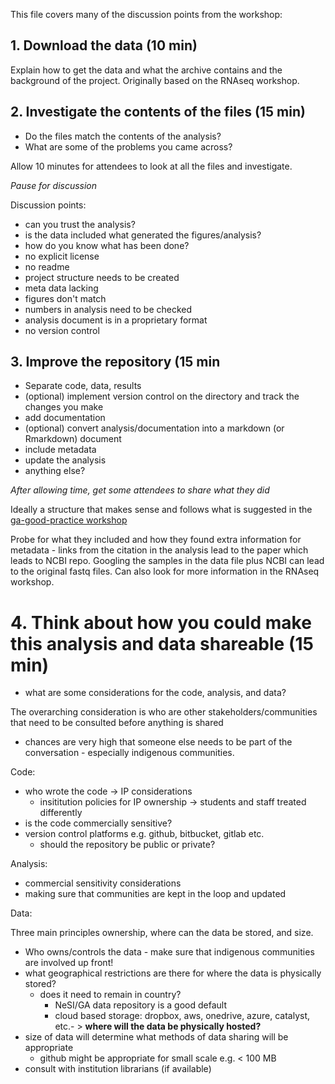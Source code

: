 This file covers many of the discussion points from the workshop:

## 1. Download the data (10 min)

Explain how to get the data and what the archive contains and the background of the project. Originally based on the RNAseq workshop.

## 2. Investigate the contents of the files (15 min)

- Do the files match the contents of the analysis?
- What are some of the problems you came across?

Allow 10 minutes for attendees to look at all the files and investigate.

_Pause for discussion_

Discussion points:

- can you trust the analysis?
- is the data included what generated the figures/analysis?
- how do you know what has been done?
- no explicit license
- no readme
- project structure needs to be created
- meta data lacking
- figures don't match
- numbers in analysis need to be checked
- analysis document is in a proprietary format
- no version control

## 3. Improve the repository (15 min

- Separate code, data, results
- (optional) implement version control on the directory and track the changes you make
- add documentation
- (optional) convert analysis/documentation into a markdown (or Rmarkdown) document
- include metadata
- update the analysis
- anything else?

_After allowing time, get some attendees to share what they did_

Ideally a structure that makes sense and follows what is suggested in the [ga-good-practice workshop](https://github.com/GenomicsAotearoa/ga-good-practice)

Probe for what they included and how they found extra information for metadata - links from the citation in the analysis lead to the paper which leads to NCBI repo. Googling the samples in the data file plus NCBI can lead to the original fastq files. Can also look for more information in the RNAseq workshop.

# 4. Think about how you could make this analysis and data shareable (15 min)

- what are some considerations for the code, analysis, and data?

The overarching consideration is who are other stakeholders/communities that need to be consulted before anything is shared
- chances are very high that someone else needs to be part of the conversation - especially indigenous communities.

Code:
- who wrote the code -> IP considerations
  - insititution policies for IP ownership -> students and staff treated differently 
- is the code commercially sensitive?
- version control platforms e.g. github, bitbucket, gitlab etc.
  - should the repository be public or private?


Analysis:
- commercial sensitivity considerations
- making sure that communities are kept in the loop and updated

Data:

Three main principles ownership, where can the data be stored, and size.

- Who owns/controls the data - make sure that indigenous communities are involved up front!
- what geographical restrictions are there for where the data is physically stored?
  - does it need to remain in country?
    - NeSI/GA data repository is a good default
    - cloud based storage: dropbox, aws, onedrive, azure, catalyst, etc.- > **where will the data be physically hosted?**
- size of data will determine what methods of data sharing will be appropriate
  - github might be appropriate for small scale e.g. < 100 MB
- consult with institution librarians (if available)
